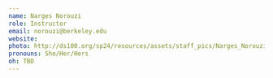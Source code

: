 ```yaml
---
name: Narges Norouzi
role: Instructor
email: norouzi@berkeley.edu
website: 
photo: http://ds100.org/sp24/resources/assets/staff_pics/Narges_Norouzi.jpg
pronouns: She/Her/Hers
oh: TBD
---
```


